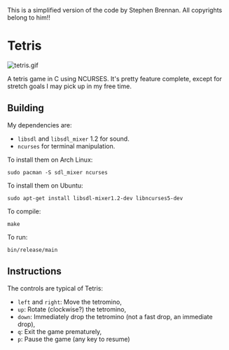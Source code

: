 This is a simplified version of the code by Stephen Brennan.
All copyrights belong to him!!



Tetris
======

![tetris.gif](tetris.gif)

A tetris game in C using NCURSES.  It's pretty feature complete, except for
stretch goals I may pick up in my free time.


Building
--------

My dependencies are:

* `libsdl` and `libsdl_mixer` 1.2 for sound.
* `ncurses` for terminal manipulation.

To install them on Arch Linux:

    sudo pacman -S sdl_mixer ncurses

To install them on Ubuntu:

    sudo apt-get install libsdl-mixer1.2-dev libncurses5-dev

To compile:

    make

To run:

    bin/release/main

Instructions
------------

The controls are typical of Tetris:
* `left` and `right`: Move the tetromino,
* `up`: Rotate (clockwise?) the tetromino,
* `down`: Immediately drop the tetromino (not a fast drop, an immediate drop),
* `q`: Exit the game prematurely,
* `p`: Pause the game (any key to resume)